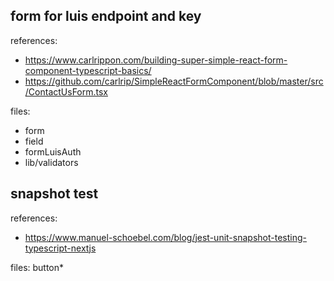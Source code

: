 ## form for luis endpoint and key

references: 

* https://www.carlrippon.com/building-super-simple-react-form-component-typescript-basics/
* https://github.com/carlrip/SimpleReactFormComponent/blob/master/src/ContactUsForm.tsx

files: 

* form
* field
* formLuisAuth
* lib/validators

## snapshot test

references:

* https://www.manuel-schoebel.com/blog/jest-unit-snapshot-testing-typescript-nextjs

files: button*